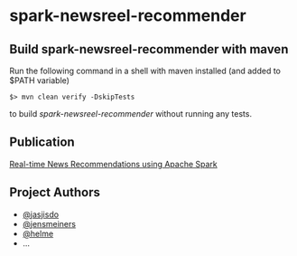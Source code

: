 # spark-newsreel-recommender

## Build spark-newsreel-recommender with maven

Run the following command in a shell with maven installed (and added to $PATH variable)

```
$> mvn clean verify -DskipTests
```

to build *spark-newsreel-recommender* without running any tests. 

## Publication

[Real-time News Recommendations using Apache Spark](http://ceur-ws.org/Vol-1609/16090628.pdf)

## Project Authors

* [@jasjisdo](https://github.com/jasjisdo)
* [@jensmeiners](https://github.com/JensMeiners)
* [@helme](https://github.com/helme)
* ...

